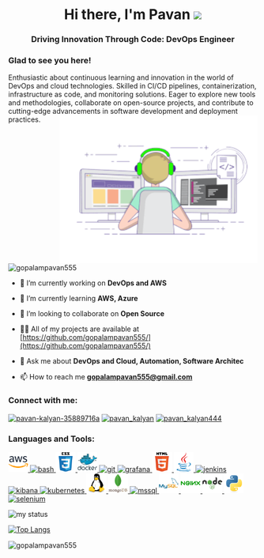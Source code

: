 <h1 align="center">Hi there, I'm <a target="_blank">Pavan</a> <img src="https://media.giphy.com/media/hvRJCLFzcasrR4ia7z/giphy.gif" width="25"> </samp> </h1>

<h3 align="center">Driving Innovation Through Code: DevOps Engineer</h3>
<h3>Glad to see you here!</h3>

Enthusiastic about continuous learning and innovation in the world of DevOps and cloud technologies. Skilled in CI/CD pipelines, containerization, infrastructure as code, and monitoring solutions. Eager to explore new tools and methodologies, collaborate on open-source projects, and contribute to cutting-edge advancements in software development and deployment practices.
<img align="right" alt="Coding" width="400" src="https://github.com/gopalampavan555/Devops/blob/main/Online%20Coding%20classes%20for%20Kids%20_%20ZugZwang%20Academy.gif">
<p align="left"> <img src="https://komarev.com/ghpvc/?username=gopalampavan555&label=Profile%20views&color=0e75b6&style=flat" alt="gopalampavan555" /> </p>

- 🔭 I’m currently working on **DevOps and AWS**

- 🌱 I’m currently learning **AWS, Azure**

- 👯 I’m looking to collaborate on **Open Source**

- 👨‍💻 All of my projects are available at [https://github.com/gopalampavan555/](https://github.com/gopalampavan555/)

- 💬 Ask me about **DevOps and Cloud, Automation, Software Architec**

- 📫 How to reach me **gopalampavan555@gmail.com**

<h3 align="left">Connect with me:</h3>
<p align="left">
<a href="https://linkedin.com/in/pavan-kalyan-35889716a" target="blank"><img align="center" src="https://raw.githubusercontent.com/rahuldkjain/github-profile-readme-generator/master/src/images/icons/Social/linked-in-alt.svg" alt="pavan-kalyan-35889716a" height="30" width="40" /></a>
<a href="https://fb.com/pavan_kalyan" target="blank"><img align="center" src="https://raw.githubusercontent.com/rahuldkjain/github-profile-readme-generator/master/src/images/icons/Social/facebook.svg" alt="pavan_kalyan" height="30" width="40" /></a>
<a href="https://instagram.com/pavan_kalyan444" target="blank"><img align="center" src="https://raw.githubusercontent.com/rahuldkjain/github-profile-readme-generator/master/src/images/icons/Social/instagram.svg" alt="pavan_kalyan444" height="30" width="40" /></a>
</p>

<h3 align="left">Languages and Tools:</h3>
<p align="left"> <a href="https://aws.amazon.com" target="_blank" rel="noreferrer"> <img src="https://raw.githubusercontent.com/devicons/devicon/master/icons/amazonwebservices/amazonwebservices-original-wordmark.svg" alt="aws" width="40" height="40"/> </a> <a href="https://www.gnu.org/software/bash/" target="_blank" rel="noreferrer"> <img src="https://www.vectorlogo.zone/logos/gnu_bash/gnu_bash-icon.svg" alt="bash" width="40" height="40"/> </a> <a href="https://www.w3schools.com/css/" target="_blank" rel="noreferrer"> <img src="https://raw.githubusercontent.com/devicons/devicon/master/icons/css3/css3-original-wordmark.svg" alt="css3" width="40" height="40"/> </a> <a href="https://www.docker.com/" target="_blank" rel="noreferrer"> <img src="https://raw.githubusercontent.com/devicons/devicon/master/icons/docker/docker-original-wordmark.svg" alt="docker" width="40" height="40"/> </a> <a href="https://git-scm.com/" target="_blank" rel="noreferrer"> <img src="https://www.vectorlogo.zone/logos/git-scm/git-scm-icon.svg" alt="git" width="40" height="40"/> </a> <a href="https://grafana.com" target="_blank" rel="noreferrer"> <img src="https://www.vectorlogo.zone/logos/grafana/grafana-icon.svg" alt="grafana" width="40" height="40"/> </a> <a href="https://www.w3.org/html/" target="_blank" rel="noreferrer"> <img src="https://raw.githubusercontent.com/devicons/devicon/master/icons/html5/html5-original-wordmark.svg" alt="html5" width="40" height="40"/> </a> <a href="https://www.java.com" target="_blank" rel="noreferrer"> <img src="https://raw.githubusercontent.com/devicons/devicon/master/icons/java/java-original.svg" alt="java" width="40" height="40"/> </a> <a href="https://www.jenkins.io" target="_blank" rel="noreferrer"> <img src="https://www.vectorlogo.zone/logos/jenkins/jenkins-icon.svg" alt="jenkins" width="40" height="40"/> </a> <a href="https://www.elastic.co/kibana" target="_blank" rel="noreferrer"> <img src="https://www.vectorlogo.zone/logos/elasticco_kibana/elasticco_kibana-icon.svg" alt="kibana" width="40" height="40"/> </a> <a href="https://kubernetes.io" target="_blank" rel="noreferrer"> <img src="https://www.vectorlogo.zone/logos/kubernetes/kubernetes-icon.svg" alt="kubernetes" width="40" height="40"/> </a> <a href="https://www.linux.org/" target="_blank" rel="noreferrer"> <img src="https://raw.githubusercontent.com/devicons/devicon/master/icons/linux/linux-original.svg" alt="linux" width="40" height="40"/> </a> <a href="https://www.mongodb.com/" target="_blank" rel="noreferrer"> <img src="https://raw.githubusercontent.com/devicons/devicon/master/icons/mongodb/mongodb-original-wordmark.svg" alt="mongodb" width="40" height="40"/> </a> <a href="https://www.microsoft.com/en-us/sql-server" target="_blank" rel="noreferrer"> <img src="https://www.svgrepo.com/show/303229/microsoft-sql-server-logo.svg" alt="mssql" width="40" height="40"/> </a> <a href="https://www.mysql.com/" target="_blank" rel="noreferrer"> <img src="https://raw.githubusercontent.com/devicons/devicon/master/icons/mysql/mysql-original-wordmark.svg" alt="mysql" width="40" height="40"/> </a> <a href="https://www.nginx.com" target="_blank" rel="noreferrer"> <img src="https://raw.githubusercontent.com/devicons/devicon/master/icons/nginx/nginx-original.svg" alt="nginx" width="40" height="40"/> </a> <a href="https://nodejs.org" target="_blank" rel="noreferrer"> <img src="https://raw.githubusercontent.com/devicons/devicon/master/icons/nodejs/nodejs-original-wordmark.svg" alt="nodejs" width="40" height="40"/> </a> <a href="https://www.python.org" target="_blank" rel="noreferrer"> <img src="https://raw.githubusercontent.com/devicons/devicon/master/icons/python/python-original.svg" alt="python" width="40" height="40"/> </a> <a href="https://www.selenium.dev" target="_blank" rel="noreferrer"> <img src="https://raw.githubusercontent.com/detain/svg-logos/780f25886640cef088af994181646db2f6b1a3f8/svg/selenium-logo.svg" alt="selenium" width="40" height="40"/> </a> </p>





<img alt="my status" src="https://github-readme-stats.vercel.app/api?username=gopalampavan555"/>

[![Top Langs](https://github-readme-stats.vercel.app/api/top-langs/?username=gopalampavan555)](https://github.com/gopalampavan555/github-readme-stats)



<p><img align="center" src="https://github-readme-streak-stats.herokuapp.com/?user=gopalampavan555&" alt="gopalampavan555" /></p>
